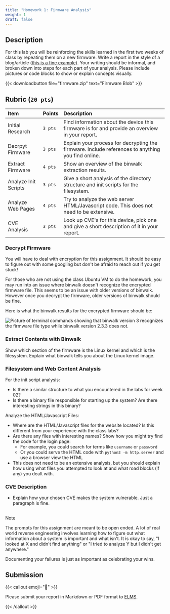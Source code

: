 ```yaml
---
title: "Homework 1: Firmware Analysis"
weight: 1
draft: false
---
```


## Description

For this lab you will be reinforcing the skills learned in the first two weeks
of class by repeating them on a new firmware. Write a report in the style of a
blog/article
([this is a fine example](https://www.infosecinstitute.com/resources/iot-security/iot-security-fundamentals-reverse-engineering-firmware/)).
Your writing should be informal, and broken down into steps for each part of
your analysis. Please include pictures or code blocks to show or explain
concepts visually.

{{< downloadbutton file="firmware.zip" text="Firmware Blob" >}}

## Rubric (`20 pts`)

| Item                 | Points  | Description                                                                                       |
| :------------------- | :------ | :------------------------------------------------------------------------------------------------ |
| Initial Research     | `3 pts` | Find information about the device this firmware is for and provide an overview in your report.    |
| Decrpyt Firmware     | `3 pts` | Explain your process for decrypting the firmware. Include references to anything you find online. |
| Extract Firmware     | `4 pts` | Show an overview of the binwalk extraction results.                                               |
| Analyze Init Scripts | `3 pts` | Give a short analysis of the directory structure and init scripts for the filesystem.             |
| Analyze Web Pages    | `4 pts` | Try to analyze the web server HTML/Javascript code. This does not need to be extensive.           |
| CVE Analysis         | `3 pts` | Look up CVE's for this device, pick one and give a short description of it in your report.        |

### Decrypt Firmware

You will have to deal with encryption for this assignment. It should be easy to
figure out with some googling but don't be afraid to reach out if you get stuck!

For those who are not using the class Ubuntu VM to do the homework, you may run
into an issue where binwalk doesn't recognize the encrypted firmware file. This
seems to be an issue with older versions of binwalk. However once you decrypt
the firmware, older versions of binwalk should be fine.

Here is what the binwalk results for the encrypted firmware should be:

![](./hw-1/hacs408e-assignment-1-binwalk.png "Picture of terminal commands showing that binwalk version 3 recognizes the firmware file type while binwalk version 2.3.3 does not.")

### Extract Contents with Binwalk

Show which section of the firmware is the Linux kernel and which is the
filesystem. Explain what binwalk tells you about the Linux kernel image.

### Filesystem and Web Content Analysis

For the init script analysis:

- Is there a similar structure to what you encountered in the labs for week 02?
- Is there a binary file responsible for starting up the system? Are there
  interesting strings in this binary?

Analyze the HTML/Javascript Files:

- Where are the HTML/Javascript files for the website located? Is this different
  from your experience with the class labs?
- Are there any files with interesting names? Show how you might try find the
  code for the login page:
  - For example, you could search for terms like `username` or `password`
  - Or you could serve the HTML code with `python3 -m http.server` and use a
    browser view the HTML
- This does not need to be an extensive analysis, but you should explain how
  using what files you attempted to look at and what road blocks (if any) you
  dealt with.

### CVE Description

- Explain how your chosen CVE makes the system vulnerable. Just a paragraph is
  fine.

<h2><p style="display: none;">foo</p></h2>

> [!NOTE]
>
> The prompts for this assignment are meant to be open ended. A lot of real
> world reverse engineering involves learning how to figure out what information
> about a system is important and what isn't. It is okay to say, "I looked at X
> and didn't find anything" or "I tried to analyze Y but I didn't get anywhere."
>
> Documenting your failures is just as important as celebrating your wins.

## Submission

{{< callout emoji="📝" >}}

Please submit your report in Markdown or PDF format to
[ELMS](https://umd.instructure.com/courses/1390353/assignments).

{{< /callout >}}
